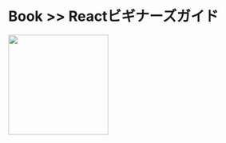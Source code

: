 # Book >> Reactビギナーズガイド

<img src="https://images-na.ssl-images-amazon.com/images/I/51HkQMzISkL._SX258_BO1,204,203,200_.jpg" style="width: 200px"/>